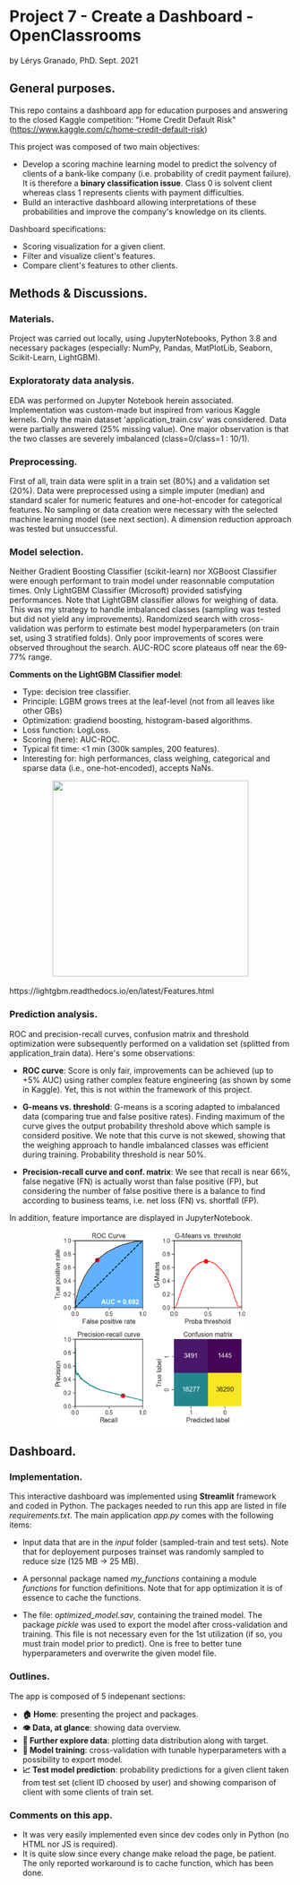 # Project 7 - Create a Dashboard - OpenClassrooms
by Lérys Granado, PhD. Sept. 2021

## General purposes.
This repo contains a dashboard app for education purposes and answering to the closed Kaggle competition:
"Home Credit Default Risk" (https://www.kaggle.com/c/home-credit-default-risk)

This project was composed of two main objectives:
- Develop a scoring machine learning model to predict the solvency of clients of a bank-like company (i.e. probability of credit payment failure).
It is therefore a **binary classification issue**. Class 0 is solvent client whereas class 1 represents clients with payment difficulties.
- Build an interactive dashboard allowing interpretations of these probabilities and improve the company's knowledge on its clients.

Dashboard specifications: 
- Scoring visualization  for a given client.
- Filter and visualize client's features.
- Compare client's features to other clients.

## Methods & Discussions.
### Materials.
Project was carried out locally, using JupyterNotebooks, Python 3.8 and necessary packages (especially: NumPy, Pandas, MatPlotLib, Seaborn, Scikit-Learn, LightGBM).

### Exploratoraty data analysis.
EDA was performed on Jupyter Notebook herein associated.  Implementation was custom-made but inspired from various Kaggle kernels. Only the main dataset 'application_train.csv' was considered. Data were partially answered (25% missing value). One major observation is that the two classes are severely imbalanced (class=0/class=1 : 10/1). 

### Preprocessing.
First of all, train data were split in a train set (80%) and a validation set (20%). Data were preprocessed using a simple imputer (median) and standard scaler for numeric features and one-hot-encoder for categorical features. No sampling or data creation were necessary with the selected machine learning model (see next section). A dimension reduction approach was tested but unsuccessful. 

### Model selection.
Neither Gradient Boosting Classifier (scikit-learn) nor XGBoost Classifier were enough performant to train model under reasonnable computation times. Only LightGBM Classifier (Microsoft) provided satisfying performances. Note that LightGBM classifier allows for weighing of data. This was my strategy to handle imbalanced classes (sampling was tested but did not yield any improvements). Randomized search with cross-validation was perform to estimate best model hyperparameters (on train set, using 3 stratified folds). Only poor improvements of scores were observed throughout the search. AUC-ROC score plateaus off near the 69-77% range. 

**Comments on the LightGBM Classifier model**:
- Type: decision tree classifier.
- Principle: LGBM grows trees at the leaf-level (not from all leaves like other GBs)
- Optimization: gradiend boosting, histogram-based algorithms.
- Loss function: LogLoss.
- Scoring (here): AUC-ROC.
- Typical fit time: <1 min (300k samples, 200 features).
- Interesting for: high performances, class weighing, categorical and sparse data (i.e., one-hot-encoded), accepts NaNs.

<p align="center">
  <img width="350" height="350" src="https://lightgbm.readthedocs.io/en/latest/_images/leaf-wise.png?raw=true">
</p>
https://lightgbm.readthedocs.io/en/latest/Features.html

### Prediction analysis.
ROC and precision-recall curves, confusion matrix and threshold optimization were subsequently performed on a validation set (splitted from application_train data).
Here's some observations:

- **ROC curve**: Score is only fair, improvements can be achieved (up to +5% AUC) using rather complex feature engineering (as shown by some in Kaggle). Yet, this is not within the framework of this project. 

- **G-means vs. threshold**: G-means is a scoring adapted to imbalanced data (comparing true and false positive rates). Finding maximum of the curve gives the output probability threshold above which sample is considerd positive. We note that this curve is not skewed, showing that the weighing approach to handle imbalanced classes was efficient during training. Probability threshold is near 50%.

- **Precision-recall curve and conf. matrix**: We see that recall is near 66%, false negative (FN) is actually worst than false positive (FP), but considering the number of false positive there is a balance to find according to business teams, i.e. net loss (FN) vs. shortfall (FP). 

In addition, feature importance are displayed in JupyterNotebook. 

<p align="center">
  <img width="350" height="350" src="https://github.com/LerysG/Project_7_OC_dashboard/blob/main/output.png?raw=true">
</p>

## Dashboard.
### Implementation.
This interactive dashboard was implemented using **Streamlit** framework and coded in Python. The packages needed to run this app are listed in file *requirements.txt*. The main application *app.py* comes with the following items:

- Input data that are in the *input* folder (sampled-train and test sets). Note that for deployement purposes trainset was randomly sampled to reduce size (125 MB -> 25 MB). 

- A personnal package named *my_functions* containing a module *functions* for function definitions. Note that for app optimization it is of essence to cache the functions. 

- The file: *optimized_model.sav*, containing the trained model. The package *pickle* was used to export the model after cross-validation and training. This file is not necessary even for the 1st utilization (if so, you must train model prior to predict).  One is free to better tune hyperparameters and overwrite the given model file.

### Outlines.
The app is composed of 5 indepenant sections:
- **🏠 Home**: presenting the project and packages.
- **👁️ Data, at glance**: showing data overview.
- **🔎 Further explore data**: plotting data distribution along with target.
- **💪 Model training**: cross-validation with tunable hyperparameters with a possibility to export model.
- **📈 Test model prediction**: probability predictions for a given client taken from test set (client ID choosed by user) and showing comparison of client with some clients of train set.

### Comments on this app.
- It was very easily implemented even since dev codes only in Python (no HTML nor JS is required).
- It is quite slow since every change make reload the page, be patient. The only reported workaround is to cache function, which has been done.




